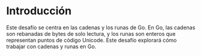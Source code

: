 # Introducción

Este desafío se centra en las cadenas y los runas de Go. En Go, las cadenas son rebanadas de bytes de solo lectura, y los runas son enteros que representan puntos de código Unicode. Este desafío explorará cómo trabajar con cadenas y runas en Go.
